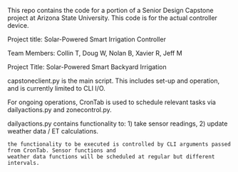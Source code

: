 This repo contains the code for a portion of a Senior Design Capstone project at Arizona State University.
This code is for the actual controller device.

Project title: Solar-Powered Smart Irrigation Controller

Team Members: Collin T, Doug W, Nolan B, Xavier R, Jeff M

Project Title: Solar-Powered Smart Backyard Irrigation

capstoneclient.py is the main script. This includes set-up and operation, and is currently limited to CLI I/O.

For ongoing operations, CronTab is used to schedule relevant tasks via dailyactions.py and zonecontrol.py.

dailyactions.py contains functionality to:
	1) take sensor readings,
	2) update weather data / ET calculations.

	the functionality to be executed is controlled by CLI arguments passed from CronTab. Sensor functions and
	weather data functions will be scheduled at regular but different intervals.

